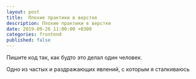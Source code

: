 ```yaml
---
layout: post
title:  Плохие практики в верстке
description: Плохие практики в верстке
date: 2019-09-26 11:00:00 +0300
categories: frontend
published: false
---
```


<p>Пишите код так, как будто это делал один человек.</p>
<p>Одно из частых и раздражающих явлений, с которым я сталкиваюсь </p>